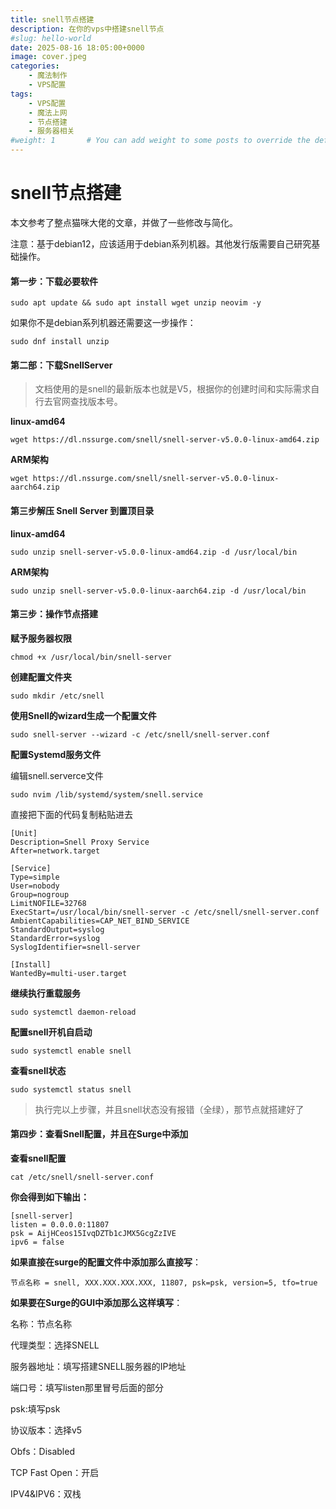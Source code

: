 ```yaml
---
title: snell节点搭建
description: 在你的vps中搭建snell节点
#slug: hello-world
date: 2025-08-16 18:05:00+0000
image: cover.jpeg
categories:
    - 魔法制作
    - VPS配置
tags:
    - VPS配置
    - 魔法上网
    - 节点搭建
    - 服务器相关
#weight: 1       # You can add weight to some posts to override the default sorting (date descending)
---
```


# snell节点搭建

本文参考了整点猫咪大佬的文章，并做了一些修改与简化。

注意：基于debian12，应该适用于debian系列机器。其他发行版需要自己研究基础操作。

#### 第一步：下载必要软件

```
sudo apt update && sudo apt install wget unzip neovim -y
```

如果你不是debian系列机器还需要这一步操作：

```
sudo dnf install unzip
```

#### 第二部：下载SnellServer

> 文档使用的是snell的最新版本也就是V5，根据你的创建时间和实际需求自行去官网查找版本号。

**linux-amd64**

```
wget https://dl.nssurge.com/snell/snell-server-v5.0.0-linux-amd64.zip
```

**ARM架构**

```
wget https://dl.nssurge.com/snell/snell-server-v5.0.0-linux-aarch64.zip
```

#### 第三步解压 Snell Server 到置顶目录

**linux-amd64**

```
sudo unzip snell-server-v5.0.0-linux-amd64.zip -d /usr/local/bin
```

**ARM架构**

```
sudo unzip snell-server-v5.0.0-linux-aarch64.zip -d /usr/local/bin
```

#### 第三步：操作节点搭建

**赋予服务器权限**

```
chmod +x /usr/local/bin/snell-server
```

**创建配置文件夹**

```
sudo mkdir /etc/snell
```

**使用Snell的wizard生成一个配置文件**

```
sudo snell-server --wizard -c /etc/snell/snell-server.conf
```

**配置Systemd服务文件**

编辑snell.serverce文件

```
sudo nvim /lib/systemd/system/snell.service
```

直接把下面的代码复制粘贴进去

```
[Unit]
Description=Snell Proxy Service
After=network.target

[Service]
Type=simple
User=nobody
Group=nogroup
LimitNOFILE=32768
ExecStart=/usr/local/bin/snell-server -c /etc/snell/snell-server.conf
AmbientCapabilities=CAP_NET_BIND_SERVICE
StandardOutput=syslog
StandardError=syslog
SyslogIdentifier=snell-server

[Install]
WantedBy=multi-user.target
```

**继续执行重载服务**

```
sudo systemctl daemon-reload
```

**配置snell开机自启动**

```
sudo systemctl enable snell
```

**查看snell状态**

```
sudo systemctl status snell
```

> 执行完以上步骤，并且snell状态没有报错（全绿），那节点就搭建好了

#### 第四步：查看Snell配置，并且在Surge中添加

**查看snell配置**

```
cat /etc/snell/snell-server.conf
```

**你会得到如下输出：**

```
[snell-server]
listen = 0.0.0.0:11807
psk = AijHCeos15IvqDZTb1cJMX5GcgZzIVE
ipv6 = false
```

**如果直接在surge的配置文件中添加那么直接写**：

```
节点名称 = snell, XXX.XXX.XXX.XXX, 11807, psk=psk, version=5, tfo=true
```

**如果要在Surge的GUI中添加那么这样填写**：

名称：节点名称

代理类型：选择SNELL

服务器地址：填写搭建SNELL服务器的IP地址

端口号：填写listen那里冒号后面的部分

psk:填写psk

协议版本：选择v5

Obfs：Disabled

TCP Fast Open：开启

IPV4&IPV6：双栈
